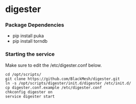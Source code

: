 # digester

### Package Dependencies

* pip install puka
* pip install torndb

### Starting the service
Make sure to edit the /etc/digester.conf below.
```
cd /opt/scripts/
git clone https://github.com/BlackMesh/digester.git
ln -s /opt/scripts/digester/init.d/digester /etc/init.d/
cp digester.conf.example /etc/digester.conf
chkconfig digester on
service digester start
```
